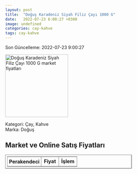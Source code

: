 ```yaml
---
layout: post
title:  "Doğuş Karadeniz Siyah Filiz Çayı 1000 G"
date:   2022-07-23 6:00:27 +0300
image: undefined
categories: cay-kahve
tags: cay-kahve
---
```


Son Güncelleme: 2022-07-23 9:00:27

<img src="undefined" width="200" alt="Doğuş Karadeniz Siyah Filiz Çayı 1000 G market fiyatları" />

Kategori: Çay, Kahve
<br />
Marka: Doğuş

<h2>Market ve Online Satış Fiyatları</h2>

<table border="1" style="padding: 5px;width:80%;">
  <tr>
    <td style="padding: 5px;"><strong>Perakendeci</strong></td>
    <td><strong>Fiyat</strong></td>
    <td><strong>İşlem</strong></td>
  </tr>
  
</table>
